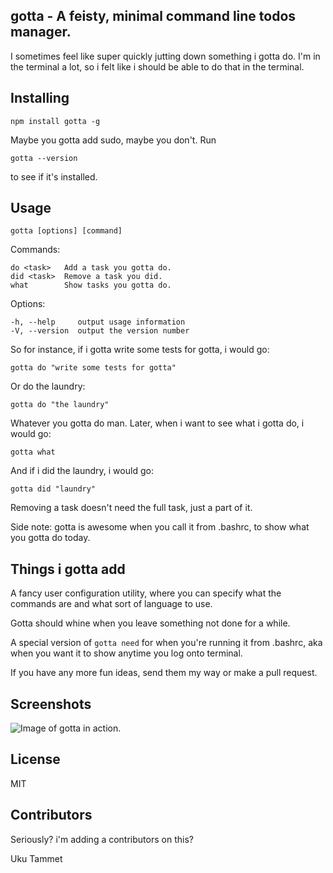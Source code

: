 gotta - A feisty, minimal command line todos manager.
-----------------------------------------------------

I sometimes feel like super quickly jutting down something i gotta do.
I'm in the terminal a lot, so i felt like i should be able to do that
in the terminal.

Installing
----------
```
npm install gotta -g
```
Maybe you gotta add sudo, maybe you don't.
Run
```
gotta --version
```
to see if it's installed.

Usage
-----
```
gotta [options] [command]
```
Commands:
```
do <task>   Add a task you gotta do.
did <task>  Remove a task you did.
what        Show tasks you gotta do.
```
Options:
```
-h, --help     output usage information
-V, --version  output the version number
```
So for instance, if i gotta write some tests for gotta, i would go:
```
gotta do "write some tests for gotta"
```
Or do the laundry:
```
gotta do "the laundry"
```
Whatever you gotta do man.
Later, when i want to see what i gotta do, i would go:
```
gotta what
```
And if i did the laundry, i would go:
```
gotta did "laundry"
```
Removing a task doesn't need the full task, just a part of it.

Side note: gotta is awesome when you call it from .bashrc, to show what
you gotta do today.

Things i gotta add
------------------
A fancy user configuration utility, where you can specify what the commands
are and what sort of language to use.

Gotta should whine when you leave something not done for a while.

A special version of `gotta need` for when you're running it from .bashrc, 
aka when you want it to show anytime you log onto terminal.

If you have any more fun ideas, send them my way or make a pull request.

Screenshots
-----------
![Image of gotta in action.](http://i.imgur.com/c05bRGv.png)

License
-------
MIT

Contributors
------------
Seriously? i'm adding a contributors on this?

Uku Tammet